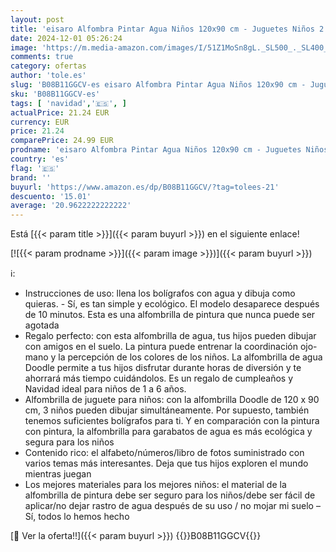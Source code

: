 ```yaml
---
layout: post
title: 'eisaro Alfombra Pintar Agua Niños 120x90 cm - Juguetes Niños 2 a 6 Años - Pizarra Mágica con Libro de Dibujo und 4 Bolígrafos para Juegos Educativos para Niños Niñas Navidad Regalos.'
date: 2024-12-01 05:26:24
image: 'https://m.media-amazon.com/images/I/51Z1MoSn8gL._SL500_._SL400_.jpg'
comments: true
category: ofertas
author: 'tole.es'
slug: 'B08B11GGCV-es eisaro Alfombra Pintar Agua Niños 120x90 cm - Juguetes...'
sku: 'B08B11GGCV-es'
tags: [ 'navidad','🇪🇸', ]
actualPrice: 21.24 EUR
currency: EUR
price: 21.24
comparePrice: 24.99 EUR
prodname: 'eisaro Alfombra Pintar Agua Niños 120x90 cm - Juguetes Niños 2 a 6 Años - Pizarra Mágica con Libro de Dibujo und 4 Bolígrafos para Juegos Educativos para Niños Niñas Navidad Regalos.'
country: 'es'
flag: '🇪🇸'
brand: ''
buyurl: 'https://www.amazon.es/dp/B08B11GGCV/?tag=tolees-21'
descuento: '15.01'
average: '20.9622222222222'
---
```


Está [{{< param title >}}]({{< param buyurl >}}) en el siguiente enlace!

[![{{< param prodname >}}]({{< param image >}})]({{< param buyurl >}})

ℹ️:

- Instrucciones de uso: llena los bolígrafos con agua y dibuja como quieras. - Sí, es tan simple y ecológico. El modelo desaparece después de 10 minutos. Esta es una alfombrilla de pintura que nunca puede ser agotada
- Regalo perfecto: con esta alfombrilla de agua, tus hijos pueden dibujar con amigos en el suelo. La pintura puede entrenar la coordinación ojo-mano y la percepción de los colores de los niños. La alfombrilla de agua Doodle permite a tus hijos disfrutar durante horas de diversión y te ahorrará más tiempo cuidándolos. Es un regalo de cumpleaños y Navidad ideal para niños de 1 a 6 años.
- Alfombrilla de juguete para niños: con la alfombrilla Doodle de 120 x 90 cm, 3 niños pueden dibujar simultáneamente. Por supuesto, también tenemos suficientes bolígrafos para ti. Y en comparación con la pintura con pintura, la alfombrilla para garabatos de agua es más ecológica y segura para los niños
- Contenido rico: el alfabeto/números/libro de fotos suministrado con varios temas más interesantes. Deja que tus hijos exploren el mundo mientras juegan
- Los mejores materiales para los mejores niños: el material de la alfombrilla de pintura debe ser seguro para los niños/debe ser fácil de aplicar/no dejar rastro de agua después de su uso / no mojar mi suelo – Sí, todos lo hemos hecho

[🛒 Ver la oferta!!]({{< param buyurl >}})
{{<world>}}B08B11GGCV{{</world>}}
